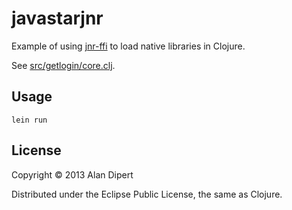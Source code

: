 # javastarjnr

Example of using [jnr-ffi](https://github.com/jnr/jnr-ffi/) to load native
libraries in Clojure.

See [src/getlogin/core.clj](src/getlogin/core.clj).

## Usage

    lein run

## License

Copyright © 2013 Alan Dipert

Distributed under the Eclipse Public License, the same as Clojure.

